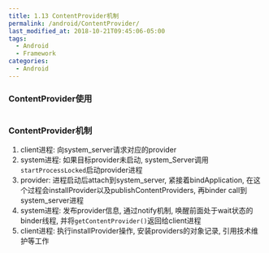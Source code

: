 ```yaml
---
title: 1.13 ContentProvider机制
permalink: /android/ContentProvider/
last_modified_at: 2018-10-21T09:45:06-05:00
tags:
  - Android
  - Framework
categories:
  - Android
---
```


### ContentProvider使用
```Java

```
### ContentProvider机制
1. client进程: 向system_server请求对应的provider
2. system进程: 如果目标provider未启动, system_Server调用`startProcessLocked`启动provider进程
3. provider: 进程启动后attach到system_server, 紧接着bindApplication, 在这个过程会installProvider以及publishContentProviders, 再binder call到system_server进程
4. system进程: 发布provider信息, 通过notify机制, 唤醒前面处于wait状态的binder线程, 并将`getContentProvider()`返回给client进程
5. client进程: 执行installProvider操作, 安装providers的对象记录, 引用技术维护等工作
